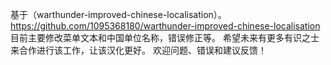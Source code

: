 基于（warthunder-improved-chinese-localisation）。https://github.com/1095368180/warthunder-improved-chinese-localisation
目前主要修改菜单文本和中国单位名称，错误修正等。
希望未来有更多有识之士来合作进行该工作，让该汉化更好。
欢迎问题、错误和建议反馈！
